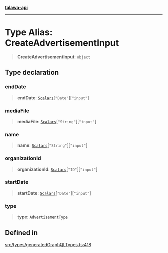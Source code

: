 [**talawa-api**](../../../README.md)

***

# Type Alias: CreateAdvertisementInput

> **CreateAdvertisementInput**: `object`

## Type declaration

### endDate

> **endDate**: [`Scalars`](Scalars.md)\[`"Date"`\]\[`"input"`\]

### mediaFile

> **mediaFile**: [`Scalars`](Scalars.md)\[`"String"`\]\[`"input"`\]

### name

> **name**: [`Scalars`](Scalars.md)\[`"String"`\]\[`"input"`\]

### organizationId

> **organizationId**: [`Scalars`](Scalars.md)\[`"ID"`\]\[`"input"`\]

### startDate

> **startDate**: [`Scalars`](Scalars.md)\[`"Date"`\]\[`"input"`\]

### type

> **type**: [`AdvertisementType`](AdvertisementType.md)

## Defined in

[src/types/generatedGraphQLTypes.ts:418](https://github.com/Suyash878/talawa-api/blob/f376d03c37e9acd046e7cc983947432c95f74442/src/types/generatedGraphQLTypes.ts#L418)
